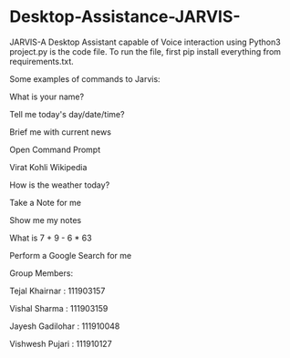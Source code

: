 # Desktop-Assistance-JARVIS-
JARVIS-A Desktop Assistant capable of Voice interaction using Python3
project.py is the code file. To run the file, first pip install everything from requirements.txt.

Some examples of commands to Jarvis:

What is your name?

Tell me today's day/date/time?

Brief me with current news

Open Command Prompt

Virat Kohli Wikipedia

How is the weather today?

Take a Note for me

Show me my notes

What is 7 + 9 - 6 * 63

Perform a Google Search for me

Group Members:

Tejal Khairnar : 111903157

Vishal Sharma : 111903159

Jayesh Gadilohar : 111910048

Vishwesh Pujari : 111910127
